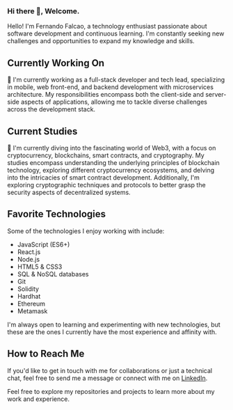 ### Hi there 👋, Welcome.

Hello! I'm Fernando Falcao, a technology enthusiast passionate about software development and continuous learning. I'm constantly seeking new challenges and opportunities to expand my knowledge and skills.

## Currently Working On

🔭 I'm currently working as a full-stack developer and tech lead, specializing in mobile, web front-end, and backend development with microservices architecture. My responsibilities encompass both the client-side and server-side aspects of applications, allowing me to tackle diverse challenges across the development stack.


## Current Studies

🌱 I'm currently diving into the fascinating world of Web3, with a focus on cryptocurrency, blockchains, smart contracts, and cryptography. My studies encompass understanding the underlying principles of blockchain technology, exploring different cryptocurrency ecosystems, and delving into the intricacies of smart contract development. Additionally, I'm exploring cryptographic techniques and protocols to better grasp the security aspects of decentralized systems.

## Favorite Technologies

Some of the technologies I enjoy working with include:

- JavaScript (ES6+)
- React.js
- Node.js
- HTML5 & CSS3
- SQL & NoSQL databases
- Git
- Solidity
- Hardhat
- Ethereum
- Metamask

I'm always open to learning and experimenting with new technologies, but these are the ones I currently have the most experience and affinity with.

## How to Reach Me

If you'd like to get in touch with me for collaborations or just a technical chat, feel free to send me a message or connect with me on [LinkedIn](https://www.linkedin.com/in/fernandofalcao).

Feel free to explore my repositories and projects to learn more about my work and experience.
